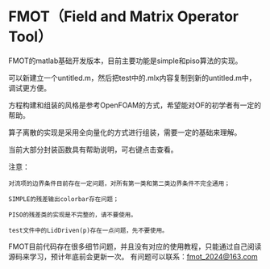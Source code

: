 # FMOT（Field and Matrix Operator Tool）
FMOT的matlab基础开发版本，目前主要功能是simple和piso算法的实现。

可以新建立一个untitled.m，然后把test中的.mlx内容复制到新的untitled.m中，调试更方便。

方程构建和组装的风格是参考OpenFOAM的方式，希望能对OF的初学者有一定的帮助。

算子离散的实现是采用全向量化的方式进行组装，需要一定的基础来理解。

当前大部分封装函数具有帮助说明，可右键点击查看。

注意：

    对流项的边界条件目前存在一定问题，对所有第一类和第二类边界条件不完全通用；
    
    SIMPLE的残差输出colorbar存在问题；
    
    PISO的残差类的实现是不完整的，请不要使用。
    
    test文件中的LidDriven(p)存在一点问题，先不要使用。

FMOT目前代码存在很多细节问题，并且没有对应的使用教程，只能通过自己阅读源码来学习，预计年底前会更新一次。
有问题可以联系：fmot_2024@163.com

